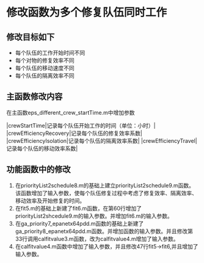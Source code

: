 # 修改函数为多个修复队伍同时工作
## 修改目标如下

* 每个队伍的工作开始时间不同
* 每个对物的修复效率不同
* 每个队伍的移动速度不同
* 每个队伍的隔离效率不同

## 主函数修改内容

在主函数eps_different_crew_startTime.m中增加参数

|crewStartTime|记录每个队伍开始工作的时间（单位：小时）|
|crewEfficiencyRecovery|记录每个队伍的修复效率系数|
|crewEfficiencyIsolation|记录每个队伍的隔离效率系数|
|crewEfficiencyTravel|记录每个队伍的移动效率系数|

## 功能函数中的修改

1. 在priorityList2schedule8.m的基础上建立priorityList2schedule9.m函数。该函数增加了输入参数，使每个队伍修复过程中考虑了修复效率、隔离效率、移动效率及开始修复的时间。
2. 在fit5.m的基础上新建了fit6.m函数，在第60行增加了priorityList2shcedule9.m的输入参数。并增加fit6.m的输入参数。
3. 在ga_priority7_epanetx64pdd.m函数的基础上新建了ga_priority8_epanetx64pdd.m函数。并增加函数的输入参数。并且修改第33行调用calfitvalue3.m函数，改为calfitvalue4.m增加了输入参数。
4. 在calfitvalue4.m函数中增加了输入参数，并且修改47行fit5->fit6,并且增加了输入参数。
